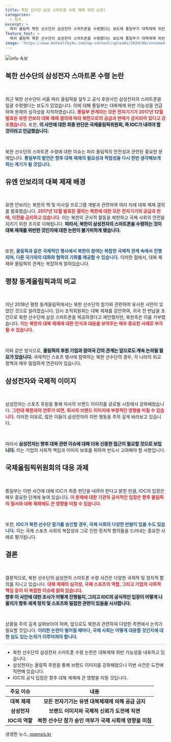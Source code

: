 ```yaml
---
title: 북한 선수단 삼성 스마트폰 수령 제재 위반 논란!
categories:
  - 정치
excerpt: >
  파리 올림픽 북한 선수단이 삼성전자 스마트폰을 수령했다는 보도에 통일부가 대북제재 위반 가능성을 지적했습니다. 올림픽 사안은 IOC의 판단에 맡겨졌습니다.
feature_text: >
  파리 올림픽 북한 선수단이 삼성전자 스마트폰을 수령했다는 보도에 통일부가 대북제재 위반 가능성을 지적했습니다. 올림픽 사안은 IOC의 판단에 맡겨졌습니다.
image: 'https://www.behealthy4u.com/wp-content/uploads/2024/06/unnamed-file.png'
---
```


<p><img src="https://www.behealthy4u.com/wp-content/uploads/2024/06/unnamed-file.png" alt="info 속보" /></p>

<h2 data-ke-size="size26">북한 선수단의 삼성전자 스마트폰 수령 논란</h2>

<p data-ke-size="size16">&nbsp;</p>

<p>최근 북한 선수단이 서울 파리 올림픽을 앞두고 공식 후원사인 삼성전자의 스마트폰을 일괄 수령했다는 보도가 있었습니다. 이에 대해 통일부는 대북제재 위반 가능성을 언급하며 문제의 심각성을 지적하였습니다. <b><span style="color: #ee2323;">통일부 관계자는 모든 전자기기가 2017년 12월 발효된 유엔 안보리 대북 제재 결의에 따라 북한으로의 공급과 판매가 금지되어 있다고 강조했습니다.</span></b> 또한, <b><span style="background-color: #21538527;">이 사안에 대한 최종 판단은 국제올림픽위원회, 즉 IOC가 내려야 할 것이라고 언급했습니다.</span></b></p>

<p data-ke-size="size16">&nbsp;</p>

<p>북한 선수단의 스마트폰 수령에 대한 이슈는 파리 올림픽의 안전성과 관련된 중요한 문제입니다. <b><span style="color: #1a5490;">통일부의 발언은 향후 대북 제재의 필요성과 적법성을 다시 한번 생각해보게 하는 계기가 될 것입니다.</span></b> </p>

<h2 data-ke-size="size26">유엔 안보리의 대북 제재 배경</h2>

<p data-ke-size="size16">&nbsp;</p>

<p>유엔 안보리는 북한의 핵 및 미사일 프로그램 개발과 관련하여 여러 차례 대북 제재 결의를 발효했습니다. <b><span style="color: #ee2323;">2017년 12월 발효된 결의는 북한에 대한 모든 전자기기의 공급과 판매, 이전을 금지하고 있습니다.</span></b> 이는 북한의 군사적 활동을 제한하고 국제 사회의 안전을 지키기 위한 조치로 이해됩니다. <b><span style="background-color: #21538527;">따라서, 북한이 삼성전자의 스마트폰을 수령하는 것이 대북 제재를 위반한 것인지에 대한 논란이 불가피하게 됐습니다.</span></b></p>

<p data-ke-size="size16">&nbsp;</p>

<p>또한, <b><span style="color: #1a5490;">올림픽과 같은 국제적인 행사에서 북한의 참여는 복잡한 국제적 관계 속에서 진행되며, 다른 국가와의 대화와 협력의 기회를 제공할 수 있습니다.</span></b> 이러한 점에서, 대북 제재와 올림픽의 관계는 복잡하게 얽혀있습니다. </p>

<h2 data-ke-size="size26">평창 동계올림픽과의 비교</h2>

<p data-ke-size="size16">&nbsp;</p>

<p>지난 2018년 평창 동계올림픽에서는 북한 선수단의 참가와 관련하여 유사한 사안이 있었던 것으로 알려졌습니다. 당시 조직위원회는 대북 제재를 감안하여, 귀국 전 반납을 조건으로 북한 선수단에 삼성 스마트폰을 제공하겠다고 제안했지만, 북한측은 이를 거부했습니다. <b><span style="color: #ee2323;">이는 북한의 대북 제재에 대한 인식과 대응을 보여주는 매우 중요한 사례로 부각될 수 있습니다.</span></b> </p>

<p data-ke-size="size16">&nbsp;</p>

<p>이와 같은 방식으로, <b><span style="background-color: #21538527;">올림픽의 후원 기업과 참여국 간의 관계는 앞으로도 계속 논의될 필요가 있습니다.</span></b> 국제적인 스포츠 행사에 참여하는 북한 선수단의 경우, 각 나라의 외교 정책과 매우 밀접하게 연관되어 있습니다. </p>

<h2 data-ke-size="size26">삼성전자와 국제적 이미지</h2>

<p data-ke-size="size16">&nbsp;</p>

<p>삼성전자는 스포츠 후원을 통해 자사의 브랜드 이미지를 글로벌 시장에서 강화해왔습니다. <b><span style="color: #ee2323;">그런데 북한과의 연루가 되면, 회사의 브랜드 이미지에 부정적인 영향을 미칠 수 있습니다.</span></b> 이러한 이유로, 많은 이들이 삼성전자의 이번 행동을 주의 깊게 바라보고 있습니다. </p>

<p data-ke-size="size16">&nbsp;</p>

<p>따라서 <b><span style="background-color: #21538527;">삼성전자는 향후 대북 관련 이슈에 대해 더욱 신중한 접근이 필요할 것으로 보입니다.</span></b> 이는 기업의 사회적 책임과 이미지 보호를 위하여 반드시 고려해야 할 사항입니다.</p>

<h2 data-ke-size="size26">국제올림픽위원회의 대응 과제</h2>

<p data-ke-size="size16">&nbsp;</p>

<p>통일부는 이번 사건에 대해 IOC가 최종 판단을 내려야 한다고 밝힌 만큼, IOC의 입장은 매우 중요한 단계에 놓여 있습니다. <b><span style="color: #ee2323;">이 문제에 대한 기관의 공식적인 입장은 향후 올림픽의 질서와 대북 제재에도 큰 영향을 미칠 수 있습니다.</span></b> </p>

<p data-ke-size="size16">&nbsp;</p>

<p>또한, <b><span style="color: #1a5490;">IOC가 북한 선수단 참가를 승인할 경우, 국제 사회의 다양한 반발이 있을 수도 있습니다.</span></b> 이는 국제 스포츠 사회의 복잡성과 그로 인한 정치적 함의들을 드러내는 중요한 사례로 평가됩니다. </p>

<h2 data-ke-size="size26">결론</h2>

<p data-ke-size="size16">&nbsp;</p>

<p>결론적으로, 북한 선수단의 삼성전자 스마트폰 수령 사건은 다양한 국제적 및 정치적 함의를 지니고 있습니다. <b><span style="color: #ee2323;">대북 제재의 심각성, 국제 스포츠의 역할, 그리고 기업의 사회적 책임 등이 이 복잡한 이슈에 얽혀 있습니다.</span></b> <br> <b><span style="background-color: #21538527;">향후 이 사안에 대한 조사가 어떻게 진행될지, 그리고 IOC의 공식적인 입장이 어떻게 나올지가 향후 세계 정치 및 스포츠와 밀접한 관련이 있음을 시사합니다.</span></b> </p>

<p data-ke-size="size16">&nbsp;</p>

<p>상황을 주의 깊게 살펴보아야 하며, 앞으로도 북한과 관련하여 다양한 측면에서 논의가 필요할 것입니다. <b><span style="color: #1a5490;">이러한 논란이 벌어질 때마다, 국제 사회는 어떻게 대응할 것인지에 대한 심도 있는 논의가 이루어져야 합니다.</span></b> </p>

<hr style="height: 1px; border: none; background-color: #ccc;">

<ul>
  <li>북한 선수단의 삼성전자 스마트폰 수령 논란은 대북제재 위반 가능성을 내포하고 있습니다.</li>
  <li>삼성전자는 올림픽 후원을 통해 브랜드 이미지를 강화해왔으나 이번 사건은 도전에 직면해 있습니다.</li>
  <li>IOC의 공식 입장은 향후 대북 제재에 큰 영향을 미칠 것입니다.</li>
</ul>

<table style="width: 100%;">
  <thead>
    <tr>
      <th style="text-align: center;"><b>주요 이슈</b></th>
      <th style="text-align: center;"><b>내용</b></th>
    </tr>
  </thead>
  <tbody>
    <tr>
      <td style="text-align: center; height: 17px;"><b>대북 제재</b></td>
      <td style="text-align: center; height: 17px;"><b>모든 전자기기는 유엔 대북제재에 의해 공급 금지</b></td>
    </tr>
    <tr>
      <td style="text-align: center; height: 17px;"><b>삼성전자</b></td>
      <td style="text-align: center; height: 17px;"><b>브랜드 이미지와 국제적 신뢰가 도전에 직면</b></td>
    </tr>
    <tr>
      <td style="text-align: center; height: 17px;"><b>IOC의 역할</b></td>
      <td style="text-align: center; height: 17px;"><b>북한 선수단 참가 승인 여부가 국제 사회에 영향을 미침</b></td>
    </tr>
  </tbody>
</table>
생생한 뉴스, <a href="https://opensis.kr" rel="dofollow">opensis.kr</a>



